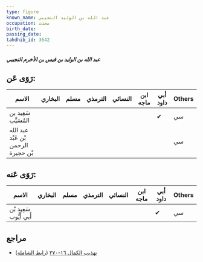 ```yaml
---
type: figure
known_name: عبد الله بن الوليد التجيبي
occupation: محدث
birth_date:
passing_date:
tahdhib_id: 3642
---
```

##### عبد الله بن الوليد بن قيس بن الأخرم التجيبي

## رَوَى عَن:
| الاسم                               | البخاري | مسلم | الترمذي | النسائي | ابن ماجه | أبي داود | Others |
| ----------------------------------- | ------- | ---- | ------- | ------- | -------- | -------- | ------ |
| سَعِيد بن المُسَيَّب                |         |      |         |         |          | ✔        | سي     |
| عبد الله بْن عَبْد الرحمن بْن حجيرة |         |      |         |         |          |          | سي     |
## رَوَى عَنه:
| الاسم                   | البخاري | مسلم | الترمذي | النسائي | ابن ماجه | أبي داود | Others |
| ----------------------- | ------- | ---- | ------- | ------- | -------- | -------- | ------ |
| سَعِيد بْن أَبي أَيُّوب |         |      |         |         |          | ✔        | سي     |
## مراجع
- [تهذيب الكمال ١٦-٢٧٠](obsidian://open?vault=Tahdhib-al-Kamal&file=Figures/٣٦٤٢-عبد%20الله%20بن%20الوليد%20بن%20قيس%20بن%20الأخرم%20التجيبي) ([رابط الشاملة](https://shamela.ws/book/3722/8263))